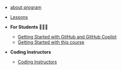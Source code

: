 * [about program](program/bspm24_coding_program.md)

- [Lessons](lessons/lesson_summary.md)

* **For Students 🧑‍🎓🚀**
  * [Getting Started with GitHub and GitHub Copilot](students/github_copilot_setup.md)
  * [Getting Started with this course](students/Getting-Started.md)

* **Coding Instructors**
  * [Coding Instructors](docsu/coding_program_admins.md)